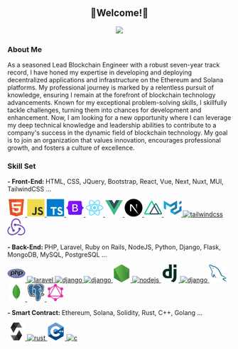 
<h2 align="center">👋Welcome!👋</h2>
<p align="center">
  <img src="https://readme-typing-svg.herokuapp.com/?lines=Senior%20Blockchain%20Developer;7+%2B%20years%20of%20engineering;Always%20learning%20new%20tech&font=Pacifico&center=true&width=650&height=120&color=58a6ff&vCenter=true&size=45%22"></img>
</p>

<h3 align="left">About Me</h3>

<p align="center">
  <div align="left" width="80%">
    As a seasoned Lead Blockchain Engineer with a robust seven-year track record, I have honed my expertise in developing and deploying decentralized applications and infrastructure on the Ethereum and Solana platforms. My professional journey is marked by a relentless pursuit of knowledge, ensuring I remain at the forefront of blockchain technology advancements. Known for my exceptional problem-solving skills, I skillfully tackle challenges, turning them into chances for development and enhancement. Now, I am looking for a new opportunity where I can leverage my deep technical knowledge and leadership abilities to contribute to a company's success in the dynamic field of blockchain technology. My goal is to join an organization that values innovation, encourages professional growth, and fosters a culture of excellence.
  </div>
  <div>
    <h3 align="left">Skill Set</h3>
    <p><b>- Front-End: </b> HTML, CSS, JQuery, Bootstrap, React, Vue, Next, Nuxt, MUI, TailwindCSS ... </p>
    <p>
      <a href="/" target="_blank" rel="noreferrer"> <img src="https://raw.githubusercontent.com/devicons/devicon/master/icons/html5/html5-original.svg" alt="html" width="40" height="40"/> </a>
      <a href="/" target="_blank" rel="noreferrer"> <img src="https://raw.githubusercontent.com/devicons/devicon/master/icons/javascript/javascript-original.svg" alt="javascript" width="40" height="40"/> </a>
      <a href="#" target="_blank" rel="noreferrer"> <img src="https://raw.githubusercontent.com/devicons/devicon/master/icons/typescript/typescript-original.svg" alt="typescript" width="40" height="40"/> </a>
      <a href="/" target="_blank" rel="noreferrer"> <img src="https://raw.githubusercontent.com/devicons/devicon/master/icons/bootstrap/bootstrap-original.svg" alt="bootstrap" width="40" height="40"/> </a>
      <a href="/" target="_blank" rel="noreferrer"> <img src="https://raw.githubusercontent.com/devicons/devicon/master/icons/react/react-original.svg" alt="react" width="40" height="40"/> </a>
      <a href="/" target="_blank" rel="noreferrer"> <img src="https://raw.githubusercontent.com/devicons/devicon/master/icons/vuejs/vuejs-original.svg" alt="vuejs" width="40" height="40"/> </a>
      <a href="/" target="_blank" rel="noreferrer"> <img src="https://raw.githubusercontent.com/devicons/devicon/master/icons/nextjs/nextjs-original.svg" alt="next" width="40" height="40"/> </a>
      <a href="/" target="_blank" rel="noreferrer"> <img src="https://raw.githubusercontent.com/devicons/devicon/master/icons/nuxtjs/nuxtjs-original.svg" alt="nuxt" width="40" height="40"/> </a>
      <a href="/" target="_blank" rel="noreferrer"> <img src="https://raw.githubusercontent.com/devicons/devicon/master/icons/materialui/materialui-original.svg" alt="mui" width="40" height="40"/> </a>
      <a href="/" target="_blank" rel="noreferrer"> <img src="https://cdn.jsdelivr.net/gh/devicons/devicon@latest/icons/tailwindcss/tailwindcss-original.svg" alt="tailwindcss" width="40" height="40"/> </a>
      <a href="/" target="_blank" rel="noreferrer"> <img src="https://raw.githubusercontent.com/devicons/devicon/master/icons/redux/redux-original.svg" alt="redux" width="40" height="40"/> </a>
    </p>
    <p><b>- Back-End: </b> PHP, Laravel, Ruby on Rails, NodeJS, Python, Django, Flask, MongoDB, MySQL, PostgreSQL ... </p>
		<p>
      <a href="/" target="_blank" rel="noreferrer"> <img src="https://raw.githubusercontent.com/devicons/devicon/master/icons/php/php-original.svg" alt="php" width="40" height="40"/> </a>
      <a href="/" target="_blank" rel="noreferrer"> <img src="https://cdn.jsdelivr.net/gh/devicons/devicon@latest/icons/laravel/laravel-original.svg" alt="laravel" width="40" height="40"/> </a>
      <a href="/" target="_blank" rel="noreferrer"> <img src="https://cdn.jsdelivr.net/gh/devicons/devicon@latest/icons/ruby/ruby-original.svg" alt="django" width="40" height="40"/> </a>
      <a href="/" target="_blank" rel="noreferrer"> <img src="https://cdn.jsdelivr.net/gh/devicons/devicon@latest/icons/rails/rails-plain-wordmark.svg" alt="django" width="40" height="40"/> </a>
      <a href="/" target="_blank" rel="noreferrer"> <img src="https://raw.githubusercontent.com/devicons/devicon/master/icons/nodejs/nodejs-original.svg" alt="nodejs" width="40" height="40"/> </a>
	        <a href="/" target="_blank" rel="noreferrer"> <img src="https://cdn.jsdelivr.net/gh/devicons/devicon@latest/icons/python/python-original.svg" alt="nodejs" width="40" height="40"/> </a>
      <a href="/" target="_blank" rel="noreferrer"> <img src="https://raw.githubusercontent.com/devicons/devicon/master/icons/django/django-plain.svg" alt="django" width="40" height="40"/> </a>
      <a href="/" target="_blank" rel="noreferrer"> <img src="https://cdn.jsdelivr.net/gh/devicons/devicon@latest/icons/flask/flask-original.svg" alt="django" width="40" height="40"/> </a>
      <a href="/" target="_blank" rel="noreferrer"> <img src="https://raw.githubusercontent.com/devicons/devicon/master/icons/mysql/mysql-original.svg" alt="mysql" width="40" height="40"/> </a>
      <a href="/" target="_blank" rel="noreferrer"> <img src="https://raw.githubusercontent.com/devicons/devicon/master/icons/mongodb/mongodb-original.svg" alt="mongodb" width="40" height="40"/> </a>
      <a href="/" target="_blank" rel="noreferrer"> <img src="https://raw.githubusercontent.com/devicons/devicon/master/icons/postgresql/postgresql-original.svg" alt="postgresql" width="40" height="40"/> </a>
      <!-- <a href="/" target="_blank" rel="noreferrer"> <img src="https://raw.githubusercontent.com/devicons/devicon/master/icons/spring/spring-original.svg" alt="spring" width="40" height="40"/> </a> -->
      <a href="/" target="_blank" rel="noreferrer"> <img src="https://raw.githubusercontent.com/devicons/devicon/master/icons/graphql/graphql-plain.svg" alt="graphql" width="40" height="40"/> </a>
      <!--<a href="/" target="_blank" rel="noreferrer"> <img src="https://raw.githubusercontent.com/devicons/devicon/master/icons/java/java-original.svg" alt="java" width="40" height="40"/> </a> -->
    </p>
    <p><b>- Smart Contract: </b> Ethereum, Solana, Solidity, Rust, C++, Golang ... </p>
	<p>
      <a href="/" target="_blank" rel="noreferrer"> <img src="https://raw.githubusercontent.com/devicons/devicon/master/icons/solidity/solidity-original.svg" alt="solidity" width="40" height="40"/> </a>
      <a href="/" target="_blank" rel="noreferrer"> <img src="https://cdn.jsdelivr.net/gh/devicons/devicon@latest/icons/rust/rust-original.svg" alt="rust" width="40" height="40"/> </a>
      <a href="/" target="_blank" rel="noreferrer"> <img src="https://raw.githubusercontent.com/devicons/devicon/master/icons/cplusplus/cplusplus-original.svg" alt="c" width="40" height="40"/> </a>
      <a href="/" target="_blank" rel="noreferrer"> <img src="https://cdn.jsdelivr.net/gh/devicons/devicon@latest/icons/go/go-original-wordmark.svg" alt="c" width="40" height="40"/> </a>
    </p>
  </div> 
</p>

